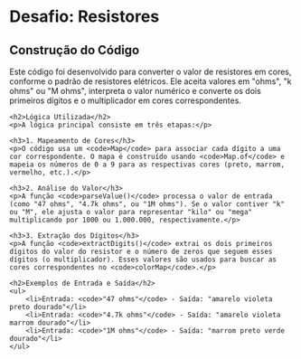  <h1>Desafio: Resistores</h1>
    <h2>Construção do Código</h2>
    <p>Este código foi desenvolvido para converter o valor de resistores em cores, conforme o padrão de resistores elétricos. Ele aceita valores em "ohms", "k ohms" ou "M ohms", interpreta o valor numérico e converte os dois primeiros dígitos e o multiplicador em cores correspondentes.</p>
    
    <h2>Lógica Utilizada</h2>
    <p>A lógica principal consiste em três etapas:</p>
    
    <h3>1. Mapeamento de Cores</h3>
    <p>O código usa um <code>Map</code> para associar cada dígito a uma cor correspondente. O mapa é construído usando <code>Map.of</code> e mapeia os números de 0 a 9 para as respectivas cores (preto, marrom, vermelho, etc.).</p>
    
    <h3>2. Análise do Valor</h3>
    <p>A função <code>parseValue()</code> processa o valor de entrada (como "47 ohms", "4.7k ohms", ou "1M ohms"). Se o valor contiver "k" ou "M", ele ajusta o valor para representar "kilo" ou "mega" multiplicando por 1000 ou 1.000.000, respectivamente.</p>
    
    <h3>3. Extração dos Dígitos</h3>
    <p>A função <code>extractDigits()</code> extrai os dois primeiros dígitos do valor do resistor e o número de zeros que seguem esses dígitos (o multiplicador). Esses valores são usados para buscar as cores correspondentes no <code>colorMap</code>.</p>
    
    <h2>Exemplos de Entrada e Saída</h2>
    <ul>
        <li>Entrada: <code>"47 ohms"</code> - Saída: "amarelo violeta preto dourado"</li>
        <li>Entrada: <code>"4.7k ohms"</code> - Saída: "amarelo violeta marrom dourado"</li>
        <li>Entrada: <code>"1M ohms"</code> - Saída: "marrom preto verde dourado"</li>
    </ul>